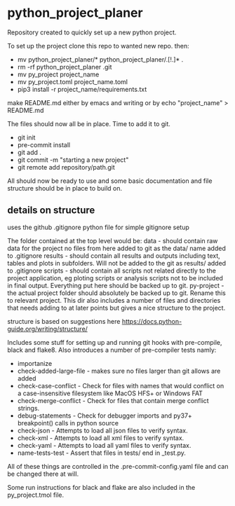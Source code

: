 # python_project_planer
Repository created to quickly set up a new python project.

To set up the project clone this repo to wanted new repo.
then: 
- mv python_project_planer/* python_project_planer/.[!.]* . 
- rm -rf python_project_planer .git
- mv py_project project_name 
- mv py_project.toml project_name.toml
- pip3 install -r project_name/requirements.txt 

make README.md either by emacs and writing or by echo "project_name" > README.md

The files should now all be in place. Time to add it to git. 
- git init 
- pre-commit install
- git add .
- git commit -m "starting a new project" 
- git remote add repository/path.git

All should now be ready to use and some basic documentation and file structure should be in place to build on. 

## details on structure 

uses the github .gitignore python file for simple gitignore setup 

The folder contained at the top level would be:
data - should contain raw data for the project no files from here added to git as the data/ name added to .gitignore
results - should contain all results and outputs including text, tables and plots in subfolders. Will not be added to the git as results/ added to .gitignore
scripts - should contain all scripts not related directly to the project application, eg ploting scripts or analysis scripts not to be included in final output. Everything put here should be backed up to git.
py-project - the actual project folder should absolutely be backed up to git. Rename this to relevant project. This dir also includes a number of files and directories that needs adding to at later points but gives a nice structure to the project. 

structure is based on suggestions here https://docs.python-guide.org/writing/structure/

Includes some stuff for setting up and running git hooks with pre-compile, black and flake8. Also introduces a number of pre-compiler tests namly:
- importanize
- check-added-large-file - makes sure no files larger than git allows are added 
- check-case-conflict - Check for files with names that would conflict on a case-insensitive filesystem like MacOS HFS+ or Windows FAT
- check-merge-conflict - Check for files that contain merge conflict strings.
- debug-statements - Check for debugger imports and py37+ breakpoint() calls in python source
- check-json - Attempts to load all json files to verify syntax.
- check-xml - Attempts to load all xml files to verify syntax.
- check-yaml - Attempts to load all yaml files to verify syntax.
- name-tests-test - Assert that files in tests/ end in _test.py.

All of these things are controlled in the .pre-commit-config.yaml file and can be changed there at will.

Some run instructions for black and flake are also included in the py_project.tmol file.
